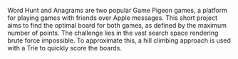 Word Hunt and Anagrams are two popular Game Pigeon games, a platform for playing games with friends over Apple messages. This short project aims to find the optimal board for both games, as defined by the maximum number of points. The challenge lies in the vast search space rendering brute force impossible. To approximate this, a hill climbing approach is used with a Trie to quickly score the boards.
